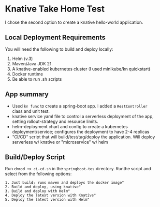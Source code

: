 # Knative Take Home Test
I chose the second option to create a knative hello-world application. 

## Local Deployment Requirements
You will need the following to build and deploy locally:
1. Helm (v.3)
2. Maven/Java JDK 21.
3. A knative-enabled kubernetes cluster (I used minikube/kn quickstart)
4. Docker runtime
5. Be able to run .sh scripts


## App summary
- Used `kn func` to create a spring-boot app. I added a `RestController` class and unit test.
- knative service yaml file to control a serverless deployment of the app, setting rollout-strategy and resource limits.
- helm-deployment chart and config to create a kubernetes deployment/service; configures the deployment to have 2-4 replicas
- "CI/CD" script that will build/test/tag/deploy the application. Will deploy serverless w/ knative or "microservice" w/ helm

## Build/Deploy Script
Run `chmod +x ci-cd.sh` in the `springboot-tes` directory. Runthe script and select from the following options:
```
1. Just build; runs maven and deploys the docker image"
2. Build and deploy, using knative"
3. Build and deploy with Helm"
4. Deploy the latest version with Knative"
5. Deploy the latest version with Helm"
```
